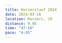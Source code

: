 ```yaml
---
title: Kerzerslauf 2024
date: 2024-03-16
location: Kerzers, CH
distance: 9.95
time: "47:16"
pace: "4:45"
---
```

